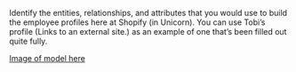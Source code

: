 Identify the entities, relationships, and attributes that you would use to build the employee profiles here at Shopify (in Unicorn). You can use Tobi’s profile (Links to an external site.) as an example of one that’s been filled out quite fully.

[Image of model here]()